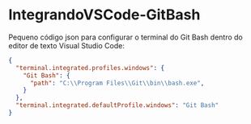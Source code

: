 # IntegrandoVSCode-GitBash
Pequeno código json para configurar o terminal do Git Bash dentro do editor de texto Visual Studio Code:

```json
{
  "terminal.integrated.profiles.windows": {
    "Git Bash": {
      "path": "C:\\Program Files\\Git\\bin\\bash.exe",
    }
  },
  "terminal.integrated.defaultProfile.windows": "Git Bash"
}
```
